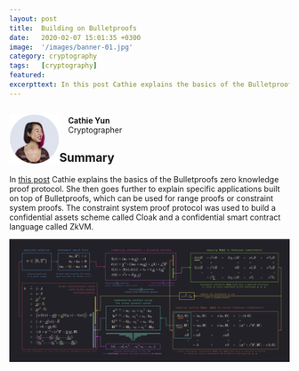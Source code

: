 ```yaml
---
layout: post
title:  Building on Bulletproofs
date:   2020-02-07 15:01:35 +0300
image:  '/images/banner-01.jpg'
category: cryptography
tags:   [cryptography]
featured:
excerpttext: In this post Cathie explains the basics of the Bulletproofs zero knowledge proof protocol.
---
```


<div>
  <p style="float: left;">
    <a href="https://medium.com/@cathieyun/building-on-bulletproofs-2faa58af0ba8" target="_blank"><img src="/images/cryptography/building-on-bulletproofs/profile-pic.png" width="90" /></a>
  </p>
  <p>
    <br>
    &nbsp;&nbsp;&nbsp;&nbsp;<strong>Cathie Yun</strong><br>
    &nbsp;&nbsp;&nbsp;&nbsp;Cryptographer
    <br>
  </p>
</div>



## Summary

In <a href="https://medium.com/@cathieyun/building-on-bulletproofs-2faa58af0ba8" target="_blank">this post</a> Cathie explains the basics of the Bulletproofs zero knowledge proof protocol. She then goes further to explain specific applications built on top of Bulletproofs, which can be used for range proofs or constraint system proofs. The constraint system proof protocol was
used to build a confidential assets scheme called Cloak and a confidential smart contract language called ZkVM.


<p align="center"><img src="/images/cryptography/building-on-bulletproofs/bulletproofs-summary.png" width="1100" /></p>
